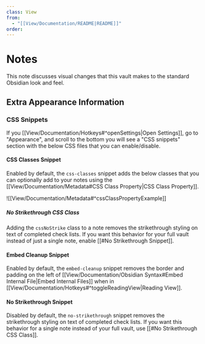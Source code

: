 ```yaml
---
class: View
from:
  - "[[View/Documentation/README|README]]"
order:
---
```

# Notes

This note discusses visual changes that this vault makes to the standard Obsidian look and feel.

## Extra Appearance Information

### CSS Snippets

If you [[View/Documentation/Hotkeys#^openSettings|Open Settings]], go to "Appearance", and scroll to the bottom you will see a "CSS snippets" section with the below CSS files that you can enable/disable.

#### CSS Classes Snippet

Enabled by default, the `css-classes` snippet adds the below classes that you can optionally add to your notes using the [[View/Documentation/Metadata#CSS Class Property|CSS Class Property]].

![[View/Documentation/Metadata#^cssClassPropertyExample]]

##### No Strikethrough CSS Class

Adding the `cssNoStrike` class to a note removes the strikethrough styling on text of completed check lists. If you want this behavior for your full vault instead of just a single note, enable [[#No Strikethrough Snippet]].

#### Embed Cleanup Snippet

Enabled by default, the `embed-cleanup` snippet removes the border and padding on the left of [[View/Documentation/Obsidian Syntax#Embed Internal File|Embed Internal Files]] when in [[View/Documentation/Hotkeys#^toggleReadingView|Reading View]].

#### No Strikethrough Snippet

Disabled by default, the `no-strikethrough` snippet removes the strikethrough styling on text of completed check lists. If you want this behavior for a single note instead of your full vault, use [[#No Strikethrough CSS Class]].
